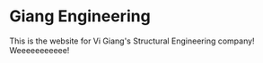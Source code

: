 # Giang Engineering

This is the website for Vi Giang's Structural Engineering company!
Weeeeeeeeeee!
